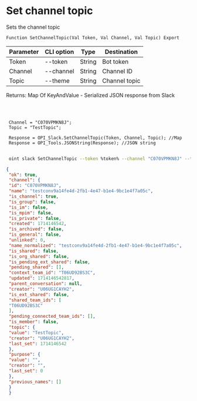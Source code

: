 ﻿---
sidebar_position: 11
---

# Set channel topic
 Sets the channel topic



`Function SetChannelTopic(Val Token, Val Channel, Val Topic) Export`

 | Parameter | CLI option | Type | Destination |
 |-|-|-|-|
 | Token | --token | String | Bot token |
 | Channel | --channel | String | Channel ID |
 | Topic | --theme | String | Channel topic |

 
 Returns: Map Of KeyAndValue - Serialized JSON response from Slack

<br/>




```bsl title="Code example"
 
 Channel = "C070VPMKN8J";
 Topic = "TestTopic";
 
 Response = OPI_Slack.SetChannelTopic(Token, Channel, Topic); //Map
 Response = OPI_Tools.JSONString(Response); //JSON string
```
	


```sh title="CLI command example"
 
 oint slack SetChannelTopic --token %token% --channel "C070VPMKN8J" --theme "TestTopic"

```

```json title="Result"
{
 "ok": true,
 "channel": {
 "id": "C070VPMKN8J",
 "name": "testconv9a14fe4d-2fb1-4e47-b1e4-9bc1e4f7a05c",
 "is_channel": true,
 "is_group": false,
 "is_im": false,
 "is_mpim": false,
 "is_private": false,
 "created": 1714146542,
 "is_archived": false,
 "is_general": false,
 "unlinked": 0,
 "name_normalized": "testconv9a14fe4d-2fb1-4e47-b1e4-9bc1e4f7a05c",
 "is_shared": false,
 "is_org_shared": false,
 "is_pending_ext_shared": false,
 "pending_shared": [],
 "context_team_id": "T06UD92BS3C",
 "updated": 1714146542817,
 "parent_conversation": null,
 "creator": "U06UG1CAYH2",
 "is_ext_shared": false,
 "shared_team_ids": [
 "T06UD92BS3C"
 ],
 "pending_connected_team_ids": [],
 "is_member": false,
 "topic": {
 "value": "TestTopic",
 "creator": "U06UG1CAYH2",
 "last_set": 1714146542
 },
 "purpose": {
 "value": "",
 "creator": "",
 "last_set": 0
 },
 "previous_names": []
 }
 }
```
